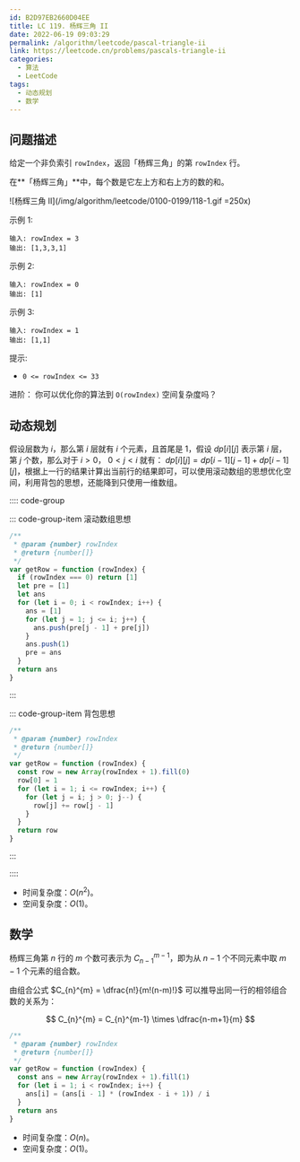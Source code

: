 ```yaml
---
id: B2D97EB2660D04EE
title: LC 119. 杨辉三角 II
date: 2022-06-19 09:03:29
permalink: /algorithm/leetcode/pascal-triangle-ii
link: https://leetcode.cn/problems/pascals-triangle-ii
categories:
  - 算法
  - LeetCode
tags:
  - 动态规划
  - 数学
---
```


<Level :type='1'/>

## 问题描述

给定一个非负索引 `rowIndex`，返回「杨辉三角」的第 `rowIndex` 行。

在**「杨辉三角」**中，每个数是它左上方和右上方的数的和。

![杨辉三角 II](/img/algorithm/leetcode/0100-0199/118-1.gif =250x)

示例 1:

```text
输入: rowIndex = 3
输出: [1,3,3,1]
```

示例 2:

```text
输入: rowIndex = 0
输出: [1]
```

示例 3:

```text
输入: rowIndex = 1
输出: [1,1]
```

提示:

- `0 <= rowIndex <= 33`

进阶： 你可以优化你的算法到 `O(rowIndex)` 空间复杂度吗？

## 动态规划

假设层数为 $i$，那么第 $i$ 层就有 $i$ 个元素，且首尾是 $1$，假设 $dp[i][j]$ 表示第 $i$ 层，第 $j$ 个数，那么对于 $i > 0$， $0 < j < i$ 就有： $dp[i][j] = dp[i-1][j-1] + dp[i-1][j]$，根据上一行的结果计算出当前行的结果即可，可以使用滚动数组的思想优化空间，利用背包的思想，还能降到只使用一维数组。

:::: code-group

::: code-group-item 滚动数组思想

```javascript
/**
 * @param {number} rowIndex
 * @return {number[]}
 */
var getRow = function (rowIndex) {
  if (rowIndex === 0) return [1]
  let pre = [1]
  let ans
  for (let i = 0; i < rowIndex; i++) {
    ans = [1]
    for (let j = 1; j <= i; j++) {
      ans.push(pre[j - 1] + pre[j])
    }
    ans.push(1)
    pre = ans
  }
  return ans
}
```

:::

::: code-group-item 背包思想

```javascript
/**
 * @param {number} rowIndex
 * @return {number[]}
 */
var getRow = function (rowIndex) {
  const row = new Array(rowIndex + 1).fill(0)
  row[0] = 1
  for (let i = 1; i <= rowIndex; i++) {
    for (let j = i; j > 0; j--) {
      row[j] += row[j - 1]
    }
  }
  return row
}
```

:::

::::

- 时间复杂度：$O(n^2)$。
- 空间复杂度：$O(1)$。

## 数学

杨辉三角第 $n$ 行的 $m$ 个数可表示为 $C_{n-1}^{m-1}$，即为从 $n-1$ 个不同元素中取 $m-1$ 个元素的组合数。

由组合公式 $C_{n}^{m} = \dfrac{n!}{m!(n-m)!}$ 可以推导出同一行的相邻组合数的关系为：

$$
C_{n}^{m} = C_{n}^{m-1} \times \dfrac{n-m+1}{m}
$$

```javascript
/**
 * @param {number} rowIndex
 * @return {number[]}
 */
var getRow = function (rowIndex) {
  const ans = new Array(rowIndex + 1).fill(1)
  for (let i = 1; i < rowIndex; i++) {
    ans[i] = (ans[i - 1] * (rowIndex - i + 1)) / i
  }
  return ans
}
```

- 时间复杂度：$O(n)$。
- 空间复杂度：$O(1)$。
